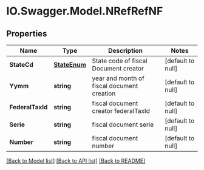 # IO.Swagger.Model.NRefRefNF
## Properties

Name | Type | Description | Notes
------------ | ------------- | ------------- | -------------
**StateCd** | [**StateEnum**](StateEnum.md) | State code of fiscal Document creator | [default to null]
**Yymm** | **string** | year and month of fiscal document creation | [default to null]
**FederalTaxId** | **string** | fiscal document creator federalTaxId | [default to null]
**Serie** | **string** | fiscal document serie | [default to null]
**Number** | **string** | fiscal document number | [default to null]

[[Back to Model list]](../README.md#documentation-for-models) [[Back to API list]](../README.md#documentation-for-api-endpoints) [[Back to README]](../README.md)

